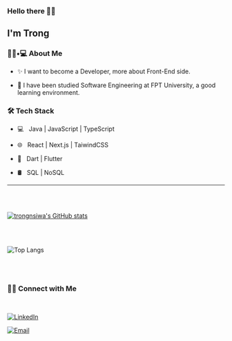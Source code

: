 ### Hello there 👋👋<h2> I'm Trong</h2>

<h3> 👨🏻•💻 About Me </h3>

- ✨ I want to become a Developer, more about Front-End side.

- 🏫 I have been studied Software Engineering at FPT University, a good learning environment.

<h3>🛠 Tech Stack</h3>

- 💻 &nbsp; Java | JavaScript | TypeScript

- 🌐 &nbsp; React | Next.js | TaiwindCSS

- 📱 &nbsp; Dart | Flutter

- 🛢 &nbsp; SQL | NoSQL

<hr>

<br/><br/>

[![trongnsiwa's GitHub stats](https://github-readme-stats.vercel.app/api?username=trongnsiwa&theme=gotham&show_icons=true)](https://github.com/anuraghazra/github-readme-stats)

<br/><br/>

![Top Langs](https://github-readme-stats.vercel.app/api/top-langs/?username=trongnsiwa&show_icons=true)


<br/><br/>

<h3> 🤝🏻 Connect with Me </h3>

<br>

<p align="center">
 
 <a href="https://www.linkedin.com/in/nguyen-si-trong-792927209/"><img alt="LinkedIn" src="https://img.shields.io/badge/LinkedIn-Nguyen%20Si%20Trong-blue?style=flat-square&logo=linkedin"></a>

<a href="mailto:trongnsiwa79@gmail.com"><img alt="Email" src="https://img.shields.io/badge/Email-trongnsiwa79@gmail.com-blue?style=flat-square&logo=gmail"></a>

</p>

